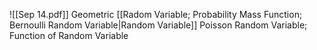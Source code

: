 ![[Sep 14.pdf]]
Geometric [[Radom Variable; Probability Mass Function; Bernoulli Random Variable|Random Variable]] Poisson Random Variable; Function of Random Variable